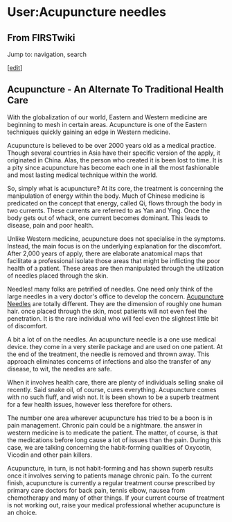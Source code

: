 # User:Acupuncture needles

## From FIRSTwiki

Jump to: navigation, search

[[edit](/index.php?title=User:Acupuncture_needles&action=edit&section=1 "Edit
section: Acupuncture - An Alternate To Traditional Health Care")]

## Acupuncture - An Alternate To Traditional Health Care

With the globalization of our world, Eastern and Western medicine are beginning to mesh in certain areas. Acupuncture is one of the Eastern techniques quickly gaining an edge in Western medicine.

Acupuncture is believed to be over 2000 years old as a medical practice. Though several countries in Asia have their specific version of the apply, it originated in China. Alas, the person who created it is been lost to time. It is a pity since acupuncture has become each one in all the most fashionable and most lasting medical technique within the world.

So, simply what is acupuncture? At its core, the treatment is concerning the manipulation of energy within the body. Much of Chinese medicine is predicated on the concept that energy, called Qi, flows through the body in two currents. These currents are referred to as Yan and Ying. Once the body gets out of whack, one current becomes dominant. This leads to disease, pain and poor health.

Unlike Western medicine, acupuncture does not specialise in the symptoms. Instead, the main focus is on the underlying explanation for the discomfort. After 2,000 years of apply, there are elaborate anatomical maps that facilitate a professional isolate those areas that might be inflicting the poor health of a patient. These areas are then manipulated through the utilization of needles placed through the skin.

Needles! many folks are petrified of needles. One need only think of the large needles in a very doctor's office to develop the concern. [Acupuncture Needles](http://www.buyacupunctureneedles.com/section.php/270/1/acupuncture_needles "http://www.buyacupunctureneedles.com/section.php/270/1/acupuncture_needles") are totally different. They are the dimension of roughly one human hair. once placed through the skin, most patients will not even feel the penetration. It is the rare individual who will feel even the slightest little bit of discomfort.

A bit a lot of on the needles. An acupuncture needle is a one use medical device. they come in a very sterile package and are used on one patient. At the end of the treatment, the needle is removed and thrown away. This approach eliminates concerns of infections and also the transfer of any disease, to wit, the needles are safe.

When it involves health care, there are plenty of individuals selling snake oil recently. Said snake oil, of course, cures everything. Acupuncture comes with no such fluff, and wish not. It is been shown to be a superb treatment for a few health issues, however less therefore for others.

The number one area wherever acupuncture has tried to be a boon is in pain management. Chronic pain could be a nightmare. the answer in western medicine is to medicate the patient. The matter, of course, is that the medications before long cause a lot of issues than the pain. During this case, we are talking concerning the habit-forming qualities of Oxycotin, Vicodin and other pain killers.

Acupuncture, in turn, is not habit-forming and has shown superb results once it involves serving to patients manage chronic pain. To the current finish, acupuncture is currently a regular treatment course prescribed by primary care doctors for back pain, tennis elbow, nausea from chemotherapy and many of other things. If your current course of treatment is not working out, raise your medical professional whether acupuncture is an choice.
